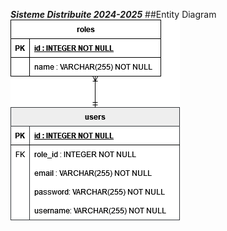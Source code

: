 ***Sisteme Distribuite 2024-2025***
##Entity Diagram
![Diagram](UserMicroserviceEntityDiagram.drawio.png)